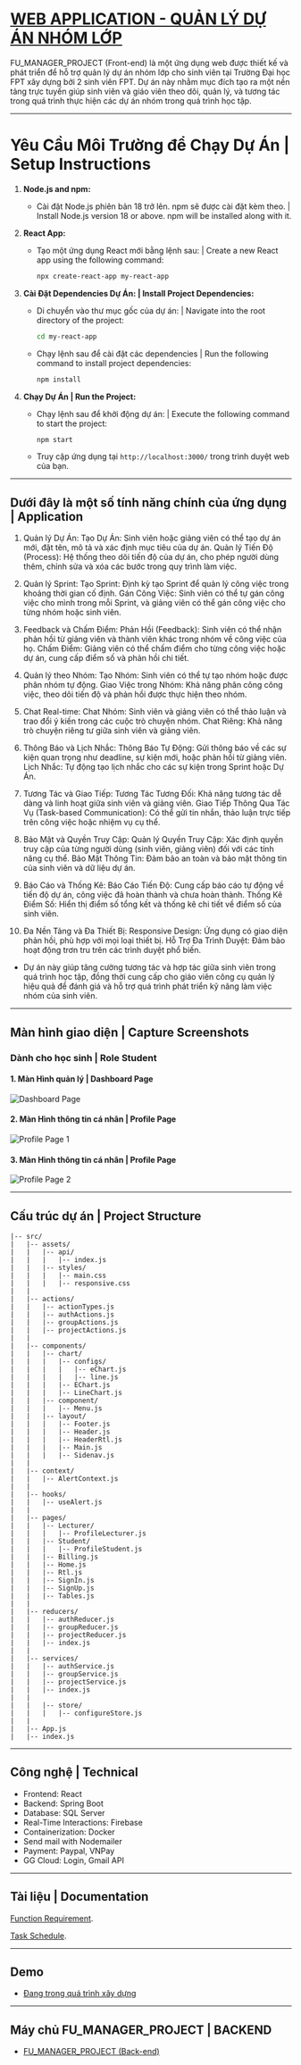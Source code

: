 # [WEB APPLICATION - QUẢN LÝ DỰ ÁN NHÓM LỚP](https://github.com/nguyenhuykhai/manager-tasks-application)

FU_MANAGER_PROJECT (Front-end) là một ứng dụng web được thiết kế và phát triển để hỗ trợ quản lý dự án nhóm lớp cho sinh viên tại Trường Đại học FPT xây dựng bởi 2 sinh viên FPT. Dự án này nhằm mục đích tạo ra một nền tảng trực tuyến giúp sinh viên và giáo viên theo dõi, quản lý, và tương tác trong quá trình thực hiện các dự án nhóm trong quá trình học tập.

---

# Yêu Cầu Môi Trường để Chạy Dự Án | Setup Instructions

1. **Node.js and npm:**

   - Cài đặt Node.js phiên bản 18 trở lên. npm sẽ được cài đặt kèm theo. | Install Node.js version 18 or above. npm will be installed along with it.

2. **React App:**

   - Tạo một ứng dụng React mới bằng lệnh sau: | Create a new React app using the following command:
     ```bash
     npx create-react-app my-react-app
     ```

3. **Cài Đặt Dependencies Dự Án: | Install Project Dependencies:**

   - Di chuyển vào thư mục gốc của dự án: | Navigate into the root directory of the project:
     ```bash
     cd my-react-app
     ```
   - Chạy lệnh sau để cài đặt các dependencies | Run the following command to install project dependencies:
     ```bash
     npm install
     ```

4. **Chạy Dự Án | Run the Project:**
   - Chạy lệnh sau để khởi động dự án: | Execute the following command to start the project:
     ```bash
     npm start
     ```
   - Truy cập ứng dụng tại `http://localhost:3000/` trong trình duyệt web của bạn.

---

## Dưới đây là một số tính năng chính của ứng dụng | Application

1. Quản lý Dự Án:
Tạo Dự Án: Sinh viên hoặc giảng viên có thể tạo dự án mới, đặt tên, mô tả và xác định mục tiêu của dự án.
Quản lý Tiến Độ (Process): Hệ thống theo dõi tiến độ của dự án, cho phép người dùng thêm, chỉnh sửa và xóa các bước trong quy trình làm việc.

2. Quản lý Sprint:
Tạo Sprint: Định kỳ tạo Sprint để quản lý công việc trong khoảng thời gian cố định.
Gán Công Việc: Sinh viên có thể tự gán công việc cho mình trong mỗi Sprint, và giảng viên có thể gán công việc cho từng nhóm hoặc sinh viên.

3. Feedback và Chấm Điểm:
Phản Hồi (Feedback): Sinh viên có thể nhận phản hồi từ giảng viên và thành viên khác trong nhóm về công việc của họ.
Chấm Điểm: Giảng viên có thể chấm điểm cho từng công việc hoặc dự án, cung cấp điểm số và phản hồi chi tiết.

4. Quản lý theo Nhóm:
Tạo Nhóm: Sinh viên có thể tự tạo nhóm hoặc được phân nhóm tự động.
Giao Việc trong Nhóm: Khả năng phân công công việc, theo dõi tiến độ và phản hồi được thực hiện theo nhóm.

5. Chat Real-time:
Chat Nhóm: Sinh viên và giảng viên có thể thảo luận và trao đổi ý kiến trong các cuộc trò chuyện nhóm.
Chat Riêng: Khả năng trò chuyện riêng tư giữa sinh viên và giảng viên.

6. Thông Báo và Lịch Nhắc:
Thông Báo Tự Động: Gửi thông báo về các sự kiện quan trọng như deadline, sự kiện mới, hoặc phản hồi từ giảng viên.
Lịch Nhắc: Tự động tạo lịch nhắc cho các sự kiện trong Sprint hoặc Dự Án.

7. Tương Tác và Giao Tiếp:
Tương Tác Tương Đối: Khả năng tương tác dễ dàng và linh hoạt giữa sinh viên và giảng viên.
Giao Tiếp Thông Qua Tác Vụ (Task-based Communication): Có thể gửi tin nhắn, thảo luận trực tiếp trên công việc hoặc nhiệm vụ cụ thể.

8. Bảo Mật và Quyền Truy Cập:
Quản lý Quyền Truy Cập: Xác định quyền truy cập của từng người dùng (sinh viên, giảng viên) đối với các tính năng cụ thể.
Bảo Mật Thông Tin: Đảm bảo an toàn và bảo mật thông tin của sinh viên và dữ liệu dự án.

9. Báo Cáo và Thống Kê:
Báo Cáo Tiến Độ: Cung cấp báo cáo tự động về tiến độ dự án, công việc đã hoàn thành và chưa hoàn thành.
Thống Kê Điểm Số: Hiển thị điểm số tổng kết và thống kê chi tiết về điểm số của sinh viên.

10. Đa Nền Tảng và Đa Thiết Bị:
Responsive Design: Ứng dụng có giao diện phản hồi, phù hợp với mọi loại thiết bị.
Hỗ Trợ Đa Trình Duyệt: Đảm bảo hoạt động trơn tru trên các trình duyệt phổ biến.

- Dự án này giúp tăng cường tương tác và hợp tác giữa sinh viên trong quá trình học tập, đồng thời cung cấp cho giáo viên công cụ quản lý hiệu quả để đánh giá và hỗ trợ quá trình phát triển kỹ năng làm việc nhóm của sinh viên.

---

## Màn hình giao diện | Capture Screenshots

### Dành cho học sinh | Role Student

#### 1. Màn Hình quản lý | Dashboard Page
<div class="screenshot-container">
  <img src="https://firebasestorage.googleapis.com/v0/b/nha-trang-ntne.appspot.com/o/FU%20Manager%20Project%2F1.Dashboard.png?alt=media&token=eab1d530-6ec3-4205-9376-f334fe51c7e7" alt="Dashboard Page">
</div>

#### 2. Màn Hình thông tin cá nhân | Profile Page
<div class="screenshot-container">
  <img src="https://firebasestorage.googleapis.com/v0/b/nha-trang-ntne.appspot.com/o/FU%20Manager%20Project%2F2.Student_profile.png?alt=media&token=352fbe08-033f-4593-b6b0-8814c2307e09" alt="Profile Page 1">
</div>

#### 3. Màn Hình thông tin cá nhân | Profile Page
<div class="screenshot-container">
  <img src="https://firebasestorage.googleapis.com/v0/b/nha-trang-ntne.appspot.com/o/FU%20Manager%20Project%2F3.Student_profile.png?alt=media&token=9613495e-335a-477c-8b46-3a3ab74c1eaf" alt="Profile Page 2">
</div>

---

## Cấu trúc dự án | Project Structure

```plaintext
|-- src/
|   |-- assets/
|   |   |-- api/
|   |   |   |-- index.js
|   |   |-- styles/
|   |   |   |-- main.css
|   |   |   |-- responsive.css
|   |
|   |-- actions/
|   |   |-- actionTypes.js
|   |   |-- authActions.js
|   |   |-- groupActions.js
|   |   |-- projectActions.js
|   |
|   |-- components/
|   |   |-- chart/
|   |   |   |-- configs/
|   |   |   |   |-- eChart.js
|   |   |   |   |-- line.js
|   |   |   |-- EChart.js
|   |   |   |-- LineChart.js
|   |   |-- component/
|   |   |   |-- Menu.js
|   |   |-- layout/
|   |   |   |-- Footer.js
|   |   |   |-- Header.js
|   |   |   |-- HeaderRtl.js
|   |   |   |-- Main.js
|   |   |   |-- Sidenav.js
|   |
|   |-- context/
|   |   |-- AlertContext.js
|   |
|   |-- hooks/
|   |   |-- useAlert.js
|   |
|   |-- pages/
|   |   |-- Lecturer/
|   |   |   |-- ProfileLecturer.js
|   |   |-- Student/
|   |   |   |-- ProfileStudent.js
|   |   |-- Billing.js
|   |   |-- Home.js
|   |   |-- Rtl.js
|   |   |-- SignIn.js
|   |   |-- SignUp.js
|   |   |-- Tables.js
|   |
|   |-- reducers/
|   |   |-- authReducer.js
|   |   |-- groupReducer.js
|   |   |-- projectReducer.js
|   |   |-- index.js
|   |
|   |-- services/
|   |   |-- authService.js
|   |   |-- groupService.js
|   |   |-- projectService.js
|   |   |-- index.js
|   |
|   |   |-- store/
|   |   |   |-- configureStore.js
|   |
|   |-- App.js
|   |-- index.js
```
---

## Công nghệ | Technical

- Frontend: React
- Backend: Spring Boot
- Database: SQL Server
- Real-Time Interactions: Firebase
- Containerization: Docker
- Send mail with Nodemailer
- Payment: Paypal, VNPay
- GG Cloud: Login, Gmail API

---

## Tài liệu | Documentation

 [Function Requirement](https://docs.google.com/document/d/1CPjPpIMVkAp9KRoCvXRMUoL48Fq_O6yInnZExIvpzVI/edit?fbclid=IwAR32KoldKVxeqRD4jj6fraiftt8D1twY8l4e1sg16PIT_dbG97FOcaQiVsI).
 
 [Task Schedule](https://docs.google.com/spreadsheets/d/1JT4wJQmYRBn1k7oGymkNiErLl3mzwQr-MO5kbobTIZM/edit?usp=sharing).

---

## Demo

- [Đang trong quá trình xây dựng](https://github.com/nguyenhuykhai/be-manager-tasks-application)

---

## Máy chủ FU_MANAGER_PROJECT | BACKEND

- [FU_MANAGER_PROJECT (Back-end)](https://github.com/nguyenhuykhai/be-manager-tasks-application)


